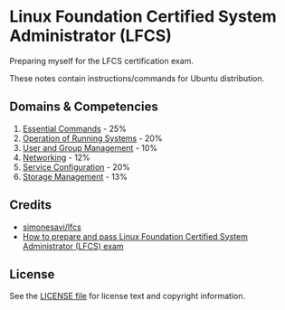# Linux Foundation Certified System Administrator (LFCS)
Preparing myself for the LFCS certification exam.

These notes contain instructions/commands for Ubuntu distribution.

## Domains & Competencies
1. [Essential Commands](EssentialCommands) - 25%
2. [Operation of Running Systems](OperationRunningSystems) - 20%
3. [User and Group Management](UserandGroupManagement) - 10%
4. [Networking](Networking) - 12%
5. [Service Configuration](ServiceConfiguration) - 20%
6. [Storage Management](StorageManagement) - 13%

## Credits
* [simonesavi/lfcs](https://github.com/simonesavi/lfcs)
* [How to prepare and pass Linux Foundation Certified System Administrator (LFCS) exam](https://medium.com/@obohovyk/how-to-prepare-and-pass-linux-foundation-certified-system-administrator-lfcs-exam-bd4cad4f6c64)

## License
See the [LICENSE file](LICENSE) for license text and copyright information.